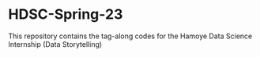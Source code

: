# HDSC-Spring-23
This repository contains the tag-along codes for the Hamoye Data Science Internship (Data Storytelling)
